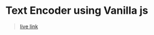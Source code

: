 # Text Encoder using Vanilla js

> [live link](https://anoop-rajoriya.github.io/text-encoder-VanillaJS/)